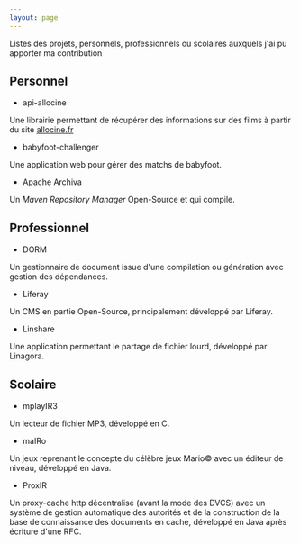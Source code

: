 ```yaml
---
layout: page
---
```


<p class="lead">Listes des projets, personnels, professionnels ou scolaires auxquels j'ai pu apporter ma contribution</p>

## Personnel

 - api-allocine

Une librairie permettant de récupérer des informations sur des films à partir du site [allocine.fr](http://allocine.fr)

 - babyfoot-challenger

Une application web pour gérer des matchs de babyfoot.

 - Apache Archiva

Un _Maven Repository Manager_ Open-Source et qui compile. 

## Professionnel

 - DORM

Un gestionnaire de document issue d'une compilation ou génération avec gestion des dépendances.

 - Liferay

Un CMS en partie Open-Source, principalement développé par Liferay.

 - Linshare

Une application permettant le partage de fichier lourd, développé par Linagora.

## Scolaire

 - mplayIR3

Un lecteur de fichier MP3, développé en C.

 - maIRo

Un jeux reprenant le concepte du célèbre jeux Mario© avec un éditeur de niveau, développé en Java.

 - ProxIR

Un proxy-cache http décentralisé (avant la mode des DVCS) avec un système de gestion automatique des autorités et de la construction de la base de connaissance des documents en cache, développé en Java après écriture d'une RFC.

